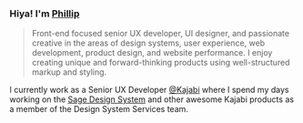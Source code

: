 ### Hiya! I'm [Phillip](https://pixelflips.com)

> Front-end focused senior UX developer, UI designer, and passionate creative in the areas of design systems, user experience, web development, product design, and website performance. I enjoy creating unique and forward-thinking products using well-structured markup and styling.

I currently work as a Senior UX Developer [@Kajabi](https://kajabi.com/) where I spend my days working on the [Sage Design System](https://sage.kajabi.com/) and other awesome Kajabi products as a member of the Design System Services team.
